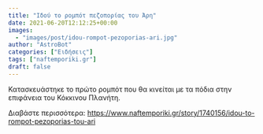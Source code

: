 ```yaml
---
title: "Ιδού το ρομπότ πεζοπορίας του Άρη"
date: 2021-06-20T12:12:25+00:00
images:
  - "images/post/idou-rompot-pezoporias-ari.jpg"
author: "AstroBot"
categories: ["Ειδήσεις"]
tags: ["naftemporiki.gr"]
draft: false
---
```


Κατασκευάστηκε το πρώτο ρομπότ που θα κινείται με τα πόδια στην επιφάνεια του Κόκκινου Πλανήτη.

Διαβάστε περισσότερα: https://www.naftemporiki.gr/story/1740156/idou-to-rompot-pezoporias-tou-ari
